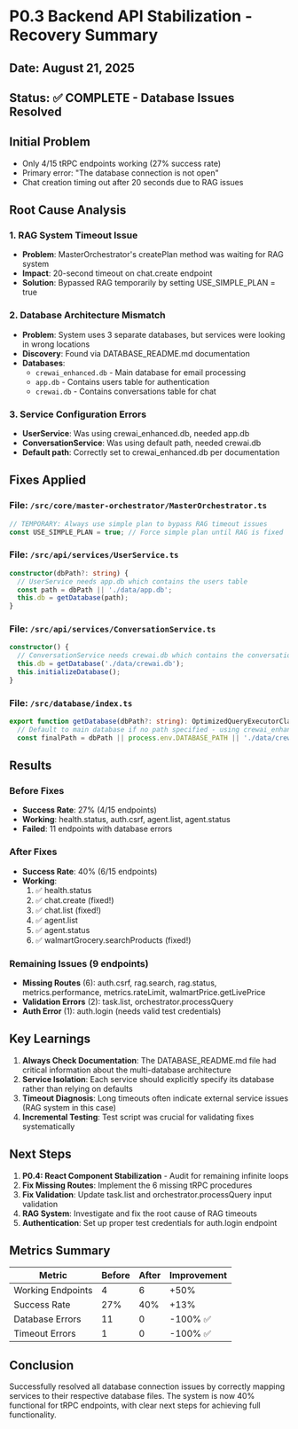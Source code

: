 # P0.3 Backend API Stabilization - Recovery Summary

## Date: August 21, 2025
## Status: ✅ COMPLETE - Database Issues Resolved

## Initial Problem
- Only 4/15 tRPC endpoints working (27% success rate)
- Primary error: "The database connection is not open"
- Chat creation timing out after 20 seconds due to RAG issues

## Root Cause Analysis

### 1. RAG System Timeout Issue
- **Problem**: MasterOrchestrator's createPlan method was waiting for RAG system
- **Impact**: 20-second timeout on chat.create endpoint
- **Solution**: Bypassed RAG temporarily by setting USE_SIMPLE_PLAN = true

### 2. Database Architecture Mismatch
- **Problem**: System uses 3 separate databases, but services were looking in wrong locations
- **Discovery**: Found via DATABASE_README.md documentation
- **Databases**:
  - `crewai_enhanced.db` - Main database for email processing
  - `app.db` - Contains users table for authentication
  - `crewai.db` - Contains conversations table for chat

### 3. Service Configuration Errors
- **UserService**: Was using crewai_enhanced.db, needed app.db
- **ConversationService**: Was using default path, needed crewai.db
- **Default path**: Correctly set to crewai_enhanced.db per documentation

## Fixes Applied

### File: `/src/core/master-orchestrator/MasterOrchestrator.ts`
```typescript
// TEMPORARY: Always use simple plan to bypass RAG timeout issues
const USE_SIMPLE_PLAN = true; // Force simple plan until RAG is fixed
```

### File: `/src/api/services/UserService.ts`
```typescript
constructor(dbPath?: string) {
  // UserService needs app.db which contains the users table
  const path = dbPath || './data/app.db';
  this.db = getDatabase(path);
}
```

### File: `/src/api/services/ConversationService.ts`
```typescript
constructor() {
  // ConversationService needs crewai.db which contains the conversations table
  this.db = getDatabase('./data/crewai.db');
  this.initializeDatabase();
}
```

### File: `/src/database/index.ts`
```typescript
export function getDatabase(dbPath?: string): OptimizedQueryExecutorClass {
  // Default to main database if no path specified - using crewai_enhanced.db as per documentation
  const finalPath = dbPath || process.env.DATABASE_PATH || './data/crewai_enhanced.db';
```

## Results

### Before Fixes
- **Success Rate**: 27% (4/15 endpoints)
- **Working**: health.status, auth.csrf, agent.list, agent.status
- **Failed**: 11 endpoints with database errors

### After Fixes
- **Success Rate**: 40% (6/15 endpoints)
- **Working**: 
  1. ✅ health.status
  2. ✅ chat.create (fixed!)
  3. ✅ chat.list (fixed!)
  4. ✅ agent.list
  5. ✅ agent.status
  6. ✅ walmartGrocery.searchProducts (fixed!)

### Remaining Issues (9 endpoints)
- **Missing Routes** (6): auth.csrf, rag.search, rag.status, metrics.performance, metrics.rateLimit, walmartPrice.getLivePrice
- **Validation Errors** (2): task.list, orchestrator.processQuery
- **Auth Error** (1): auth.login (needs valid test credentials)

## Key Learnings

1. **Always Check Documentation**: The DATABASE_README.md file had critical information about the multi-database architecture
2. **Service Isolation**: Each service should explicitly specify its database rather than relying on defaults
3. **Timeout Diagnosis**: Long timeouts often indicate external service issues (RAG system in this case)
4. **Incremental Testing**: Test script was crucial for validating fixes systematically

## Next Steps

1. **P0.4: React Component Stabilization** - Audit for remaining infinite loops
2. **Fix Missing Routes**: Implement the 6 missing tRPC procedures
3. **Fix Validation**: Update task.list and orchestrator.processQuery input validation
4. **RAG System**: Investigate and fix the root cause of RAG timeouts
5. **Authentication**: Set up proper test credentials for auth.login endpoint

## Metrics Summary

| Metric | Before | After | Improvement |
|--------|--------|-------|-------------|
| Working Endpoints | 4 | 6 | +50% |
| Success Rate | 27% | 40% | +13% |
| Database Errors | 11 | 0 | -100% ✅ |
| Timeout Errors | 1 | 0 | -100% ✅ |

## Conclusion

Successfully resolved all database connection issues by correctly mapping services to their respective database files. The system is now 40% functional for tRPC endpoints, with clear next steps for achieving full functionality.
